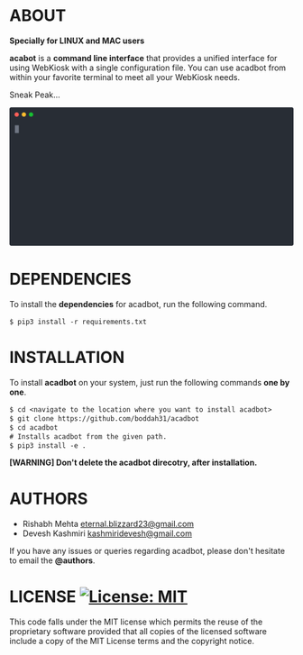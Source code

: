 # ABOUT
**Specially for LINUX and MAC users**

**acabot** is a **command line interface** that provides a unified interface for using WebKiosk with a single configuration file. You can use acadbot from within your favorite terminal to meet all your WebKiosk needs.

Sneak Peak...
<p align="center">
  <img src="/asciinema/acadbot.svg?sanitize=true" alt="acadbot in work"/>
</p>


# DEPENDENCIES
To install the **dependencies** for acadbot, run the following command.

    $ pip3 install -r requirements.txt

# INSTALLATION
To install **acadbot** on your system, just run the following commands **one by one**.

    $ cd <navigate to the location where you want to install acadbot>
    $ git clone https://github.com/boddah31/acadbot
    $ cd acadbot
    # Installs acadbot from the given path.
    $ pip3 install -e .


**[WARNING] Don't delete the acadbot direcotry, after installation.**

# AUTHORS
* Rishabh Mehta <eternal.blizzard23@gmail.com>
* Devesh Kashmiri <kashmiridevesh@gmail.com> 

If you have any issues or queries regarding acadbot, please don't
hesitate to email the **@authors**.

# LICENSE [![License: MIT](https://img.shields.io/badge/License-MIT-yellow.svg)](https://opensource.org/licenses/MIT)

This code falls under the MIT license which permits the reuse of the proprietary software provided that all copies of the licensed software include a copy of the MIT License terms and the copyright notice.